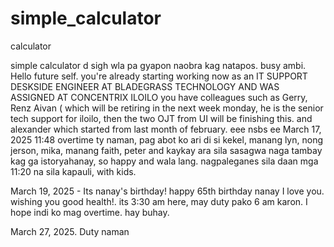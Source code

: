 # simple_calculator
calculator


simple calculator
d
sigh wla pa gyapon naobra kag natapos. busy ambi. 
Hello future self. you're already starting working now as an IT SUPPORT DESKSIDE ENGINEER AT BLADEGRASS TECHNOLOGY AND WAS ASSIGNED AT CONCENTRIX ILOILO
you have colleagues such as Gerry, Renz Aivan ( which will be retiring in the next week monday, he is the senior tech support for iloilo, then the two OJT from UI will be finishing this. and alexander which started from last month of february. eee
nsbs
 ee
March 17, 2025 11:48 overtime ty naman, pag abot ko ari di si kekel, manang lyn, nong jerson, mika, manang faith, peter and kaykay ara sila sasagwa naga tambay kag ga istoryahanay, so happy and wala lang. nagpaleganes sila daan mga 11:20 na sila kapauli, with kids.

March 19, 2025 - Its nanay's birthday! happy 65th birthday nanay I love you. wishing you good health!. its 3:30 am here, may duty pako 6 am karon. I hope indi ko mag overtime. hay buhay.


March 27, 2025. Duty naman
